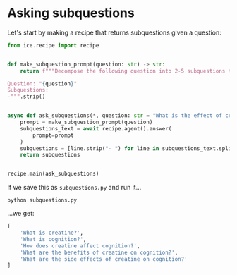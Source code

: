 # Asking subquestions

Let's start by making a recipe that returns subquestions given a question:

```python
from ice.recipe import recipe


def make_subquestion_prompt(question: str) -> str:
    return f"""Decompose the following question into 2-5 subquestions that would help you answer the question. Make the questions stand alone, so that they can be answered without the context of the original question.

Question: "{question}"
Subquestions:
-""".strip()


async def ask_subquestions(*, question: str = "What is the effect of creatine on cognition?"):
    prompt = make_subquestion_prompt(question)
    subquestions_text = await recipe.agent().answer(
        prompt=prompt
    )
    subquestions = [line.strip("- ") for line in subquestions_text.split("\n")]
    return subquestions


recipe.main(ask_subquestions)
```

If we save this as `subquestions.py` and run it...

```shell
python subquestions.py
```

...we get:

```python
[
    'What is creatine?',
    'What is cognition?',
    'How does creatine affect cognition?',
    'What are the benefits of creatine on cognition?',
    'What are the side effects of creatine on cognition?'
]
```
